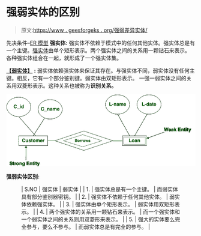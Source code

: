 # 强弱实体的区别

> 原文:[https://www . geesforgeks . org/强弱差异实体/](https://www.geeksforgeeks.org/difference-between-strong-and-weak-entity/)

先决条件–[ER 模型](https://www.geeksforgeeks.org/database-management-system-er-model/)
**强实体:**
强实体不依赖于模式中的任何其他实体。强实体总是有一个主键。[强实体](https://practice.geeksforgeeks.org/problems/what-is-the-difference-between-strong-and-weak-entity)由单个矩形表示。两个强实体之间的关系用一颗钻石来表示。
各种强实体组合在一起，就形成了一个强实体集。

[**【弱实体】**](https://practice.geeksforgeeks.org/problems/explain-weak-entity-types) **:**
弱实体依赖强实体来保证其存在。与强实体不同，弱实体没有任何主键。相反，它有一个部分鉴别键。弱实体由双矩形表示。
一强一弱实体之间的关系用双菱形表示。这种关系也被称为**识别关系。**

![](img/a6b057bd5e5bdefee89811b2d91ab403.png)

**强弱实体区别:**

<figure class="table">

| S.NO | 强实体 | 弱实体 |
| 1. | 强实体总是有一个主键。 | 而弱实体具有部分鉴别器密钥。 |
| 2. | 强实体不依赖于任何其他实体。 | 弱实体依赖强实体。 |
| 3. | 强实体由单个矩形表示。 | 弱实体用双矩形表示。 |
| 4. | 两个强实体的关系用一颗钻石来表示。 | 而一个强实体和一个弱实体之间的关系则用双菱形来表示。 |
| 5. | 强大的实体要么完全参与，要么不参与。 | 而弱实体总是有完全的参与。 |

</figure>